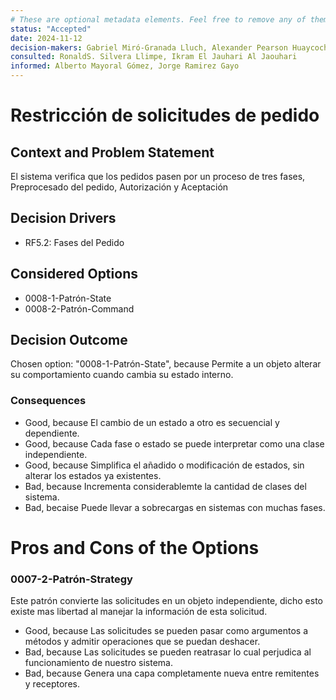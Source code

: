 ```yaml
---
# These are optional metadata elements. Feel free to remove any of them.
status: "Accepted"
date: 2024-11-12
decision-makers: Gabriel Miró-Granada Lluch, Alexander Pearson Huaycochea
consulted: RonaldS. Silvera Llimpe, Ikram El Jauhari Al Jaouhari
informed: Alberto Mayoral Gómez, Jorge Ramirez Gayo
---
```


# Restricción de solicitudes de pedido

## Context and Problem Statement

El sistema verifica que los pedidos pasen por un proceso de tres fases, Preprocesado del pedido, Autorización y Aceptación

<!-- This is an optional element. Feel free to remove. -->
## Decision Drivers

* RF5.2: Fases del Pedido

## Considered Options

* 0008-1-Patrón-State
* 0008-2-Patrón-Command

## Decision Outcome

Chosen option: "0008-1-Patrón-State", because Permite a un objeto alterar su comportamiento cuando cambia su estado interno.

<!-- This is an optional element. Feel free to remove. -->
### Consequences

* Good, because El cambio de un estado a otro es secuencial y dependiente.
* Good, because Cada fase o estado se puede interpretar como una clase independiente.
* Good, because Simplifica el añadido o modificación de estados, sin alterar los estados ya existentes.
* Bad, because Incrementa considerablemte la cantidad de clases del sistema.
* Bad, becaise Puede llevar a sobrecargas en sistemas con muchas fases.


# Pros and Cons of the Options

### 0007-2-Patrón-Strategy

<!-- This is an optional element. Feel free to remove. -->
Este patrón convierte las solicitudes en un objeto independiente, dicho esto existe mas libertad al manejar la información de esta solicitud.

* Good, because Las solicitudes se pueden pasar como argumentos a métodos y admitir operaciones que se puedan deshacer.
* Bad, because Las solicitudes se pueden reatrasar lo cual perjudica al funcionamiento de nuestro sistema.
* Bad, because Genera una capa completamente nueva entre remitentes y receptores.
